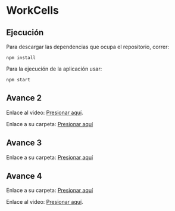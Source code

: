 # WorkCells

## Ejecución

Para descargar las dependencias que ocupa el repositorio, correr:

```
npm install
```

Para la ejecución de la aplicación usar:
```
npm start
```

## Avance 2

Enlace al video: [Presionar aquí](https://drive.google.com/file/d/17NkRQka-b3vlwttzGhn5-bTHge6w62Ak/view?usp=sharing).

Enlace a su carpeta: [Presionar aquí](https://github.com/EdCanCe/WorkCells/tree/main/avances/avance2)

## Avance 3

Enlace a su carpeta: [Presionar aquí](https://github.com/EdCanCe/WorkCells/tree/main/avances/avance3)

## Avance 4

Enlace a su carpeta: [Presionar aquí](https://github.com/EdCanCe/WorkCells/tree/main/avances/avance4)   

Enlace al video: [Presionar aquí](https://drive.google.com/file/d/1TlZrb2CoErQfLo6_-b29Wmh_rFuy_MfT/view?usp=sharing).
